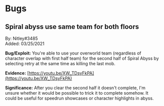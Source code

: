 # Bugs

## Spiral abyss use same team for both floors

By: Nitley#3485  
Added: 03/25/2021

**Bug/Exploit:**
You're able to use your overworld team (regardless of character overlap with first half team) for the second half of Spiral Abyss by selecting retry at the same time as killing the last mob.

**Evidence:**
[https://youtu.be/XW_TDsyFkPA](https://youtu.be/XW_TDsyFkPA)

**Significance:**
After you clear the second half it doesn't complete, I'm unsure whether it would be possible to trick it to complete somehow. It could be useful for speedrun showcases or character highlights in abyss.
